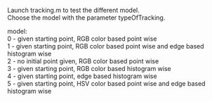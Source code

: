 Launch tracking.m to test the different model.  
Choose the model with the parameter typeOfTracking.  

model:  
0 - given starting point, RGB color based point wise  
1 - given starting point, RGB color based point wise and edge based histogram wise  
2 - no initial point given, RGB color based point wise  
3 - given starting point, RGB color based histogram wise  
4 - given starting point, edge based histogram wise  
5 - given starting point, HSV color based point wise and edge based histogram wise  
